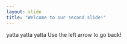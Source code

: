 ```yaml
---
layout: slide
title: "Welcome to our second slide!"
---
```

yatta yatta yatta
Use the left arrow to go back!
